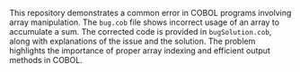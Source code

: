 This repository demonstrates a common error in COBOL programs involving array manipulation. The `bug.cob` file shows incorrect usage of an array to accumulate a sum. The corrected code is provided in `bugSolution.cob`, along with explanations of the issue and the solution.  The problem highlights the importance of proper array indexing and efficient output methods in COBOL.